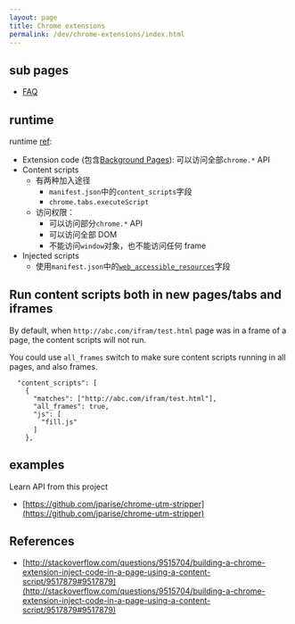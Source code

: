 ```yaml
---
layout: page
title: Chrome extensions
permalink: /dev/chrome-extensions/index.html
---
```


## sub pages

- [FAQ](/dev/chrome-extensions/faq.html)

## runtime

runtime [ref](http://stackoverflow.com/a/9916089):

- Extension code (包含[Background Pages](https://developer.chrome.com/extensions/background_pages)): 可以访问全部`chrome.*` API
- Content scripts
  - 有两种加入途径
    - `manifest.json`中的`content_scripts`字段
    - `chrome.tabs.executeScript`
  - 访问权限：
    - 可以访问部分`chrome.*` API
    - 可以访问全部 DOM
    - 不能访问`window`对象，也不能访问任何 frame
- Injected scripts
  - 使用`manifest.json`中的[`web_accessible_resources`](https://developer.chrome.com/extensions/manifest/web_accessible_resources)字段

## Run content scripts both in new pages/tabs and iframes

By default, when `http://abc.com/ifram/test.html` page was in a frame of a page, the content scripts will not run.

You could use `all_frames` switch to make sure content scripts running in all pages, and also frames.

```
  "content_scripts": [
    {
      "matches": ["http://abc.com/ifram/test.html"],
      "all_frames": true,
      "js": [
        "fill.js"
      ]
    },
```

## examples

Learn API from this project

- [https://github.com/jparise/chrome-utm-stripper](https://github.com/jparise/chrome-utm-stripper)

## References

- [http://stackoverflow.com/questions/9515704/building-a-chrome-extension-inject-code-in-a-page-using-a-content-script/9517879#9517879](http://stackoverflow.com/questions/9515704/building-a-chrome-extension-inject-code-in-a-page-using-a-content-script/9517879#9517879)
